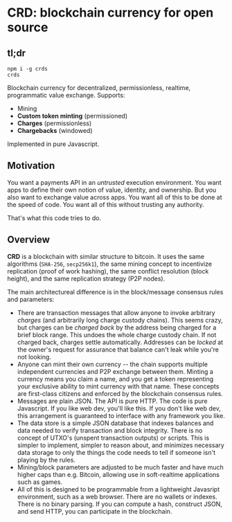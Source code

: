 # CRD: blockchain currency for open source

## tl;dr

```
npm i -g crds
crds
```

Blockchain currency for decentralized, permissionless, realtime, programmatic value exchange. Supports:

- Mining
- **Custom token minting** (permissioned)
- **Charges** (permissionless)
- **Chargebacks** (windowed)

Implemented in pure Javascript.

## Motivation

You want a payments API in an _untrusted_ execution environment.
You want apps to define their own notion of value, identity, and ownership. But you also want to exchange value across apps.
You want all of this to be done at the speed of code.
You want all of this without trusting any authority.

That's what this code tries to do.

## Overview

**CRD** is a blockchain with similar structure to bitcoin. It uses the same algorithms (`SHA-256`, `secp256k1`), the same mining concept to incentivize replication (proof of work hashing), the same conflict resolution (block height), and the same replication strategy (P2P nodes).

The main architectureal difference is in the block/message consensus rules and parameters:

- There are transaction messages that allow anyone to invoke arbitrary _charges_ (and arbitrarily long charge custody chains). This seems crazy, but charges can be _charged back_ by the address being charged for a brief block range. This undoes the whole charge custody chain. If not charged back, charges settle automatically. Addresses can be _locked_ at the owner's request for assurance that balance can't leak while you're not looking.
- Anyone can mint their own currency -- the chain supports multiple independent currencies and P2P exchange between them. Minting a currency means you claim a name, and you get a token representing your exclusive ability to mint currency with that name. These concepts are first-class citizens and enforced by the blockchain consensus rules.
- Messages are plain JSON. The API is pure HTTP. The code is pure Javascript. If you like web dev, you'll like this. If you don't like web dev, this arrangement is guaranteed to interface with any framework you like.
- The data store is a simple JSON database that indexes balances and data needed to verify transaction and block integrity. There is no concept of UTXO's (unspent transaction outputs) or scripts. This is simpler to implement, simpler to reason about, and minimizes necessary data storage to only the things the code needs to tell if someone isn't playing by the rules.
- Mining/block parameters are adjusted to be much faster and have much higher caps than e.g. Bitcoin, allowing use in soft-realtime applications such as games.
- All of this is designed to be programmable from a lightweight Javasript environment, such as a web browser. There are no wallets or indexes. There is no binary parsing. If you can compute a hash, construct JSON, and send HTTP, you can participate in the blockchain.
